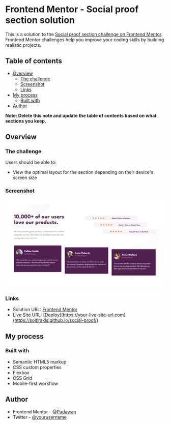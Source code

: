 # Frontend Mentor - Social proof section solution

This is a solution to the [Social proof section challenge on Frontend Mentor](https://www.frontendmentor.io/challenges/social-proof-section-6e0qTv_bA). Frontend Mentor challenges help you improve your coding skills by building realistic projects. 

## Table of contents

- [Overview](#overview)
  - [The challenge](#the-challenge)
  - [Screenshot](#screenshot)
  - [Links](#links)
- [My process](#my-process)
  - [Built with](#built-with)
- [Author](#author)

**Note: Delete this note and update the table of contents based on what sections you keep.**

## Overview

### The challenge

Users should be able to:

- View the optimal layout for the section depending on their device's screen size

### Screenshot

![Design preview for social-proof-section](./img/Screenshot.jpg)


### Links

- Solution URL: [Frontend Mentor](https://your-solution-url.com)
- Live Site URL: [Deploy](https://your-live-site-url.com](https://soitirakis.github.io/social-proof/)

## My process

### Built with

- Semantic HTML5 markup
- CSS custom properties
- Flexbox
- CSS Grid
- Mobile-first workflow


## Author

- Frontend Mentor - [@Padawan](https://www.frontendmentor.io/profile/soitirakis)
- Twitter - [@yourusername](https://www.twitter.com/yourusername)

